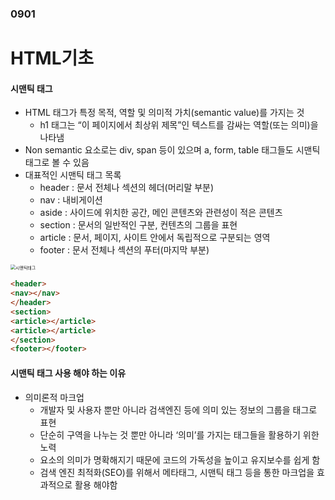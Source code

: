 ### 0901

# HTML기초

#### 시맨틱 태그

- HTML 태그가 특정 목적, 역할 및 의미적 가치(semantic value)를 가지는 것 
  - h1 태그는 “이 페이지에서 최상위 제목”인 텍스트를 감싸는 역할(또는 의미)을 나타냄 
- Non semantic 요소로는 div, span 등이 있으며 a, form, table 태그들도 시맨틱 태그로 볼 수 있음
- 대표적인 시맨틱 태그 목록
  -  header : 문서 전체나 섹션의 헤더(머리말 부분) 
  - nav : 내비게이션 
  - aside : 사이드에 위치한 공간, 메인 콘텐츠와 관련성이 적은 콘텐츠  
  - section : 문서의 일반적인 구분, 컨텐츠의 그룹을 표현  
  - article : 문서, 페이지, 사이트 안에서 독립적으로 구분되는 영역 
  - footer : 문서 전체나 섹션의 푸터(마지막 부분)



<img src="./KDT_0901/시맨틱태그.png" alt="시맨틱태그" style="zoom:50%;" />

```html
<header>
<nav></nav>
</header>
<section>
<article></article>
<article></article>
</section>
<footer></footer>
```



#### 시맨틱 태그 사용 해야 하는 이유

- 의미론적 마크업 
  - 개발자 및 사용자 뿐만 아니라 검색엔진 등에 의미 있는 정보의 그룹을 태그로 표현 
  - 단순히 구역을 나누는 것 뿐만 아니라 ‘의미’를 가지는 태그들을 활용하기 위한 노력 
  - 요소의 의미가 명확해지기 때문에 코드의 가독성을 높이고 유지보수를 쉽게 함 
  - 검색 엔진 최적화(SEO)를 위해서 메타태그, 시맨틱 태그 등을 통한 마크업을 효과적으로 활용 해야함
